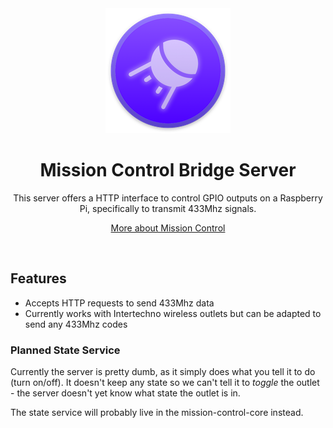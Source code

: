 <div align="center">
    <a href="https://mateffy.me/mission-control-project">
        <img src="resources/icon-web.png">
    </a>
    <h1><strong>Mission Control</strong> Bridge Server</h1>
    <p>
        This server offers a HTTP interface to control GPIO outputs on a Raspberry Pi, specifically to transmit 433Mhz signals.
    </p>
    <p>
        <a href="https://mateffy.me/mission-control-bridge-server">More about Mission Control</a>
    </p>
</div>

<br>

## Features
- Accepts HTTP requests to send 433Mhz data
- Currently works with Intertechno wireless outlets but can be adapted to send any 433Mhz codes 


### Planned State Service
Currently the server is pretty dumb, as it simply does what you tell it to do (turn on/off). It doesn't keep any state so we can't tell it to _toggle_ the outlet - the server doesn't yet know what state the outlet is in.

The state service will probably live in the mission-control-core instead.
